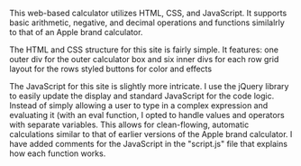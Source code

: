 This web-based calculator utilizes HTML, CSS, and JavaScript. It supports basic arithmetic, negative, and decimal operations and functions similalrly to that of an Apple brand calculator. 

The HTML and CSS structure for this site is fairly simple. It features: 
  one outer div for the outer calculator box and six inner divs for each row
  grid layout for the rows 
  styled buttons for color and effects

The JavaScript for this site is slightly more intricate. I use the jQuery library to easily update the display and standard JavaScript for the code logic. 
Instead of simply allowing a user to type in a complex expression and evaluating it (with an eval function, I opted to handle values and operators with separate variables. 
This allows for clean-flowing, automatic calculations similar to that of earlier versions of the Apple brand calculator. 
I have added comments for the JavaScript in the "script.js" file that explains how each function works. 
